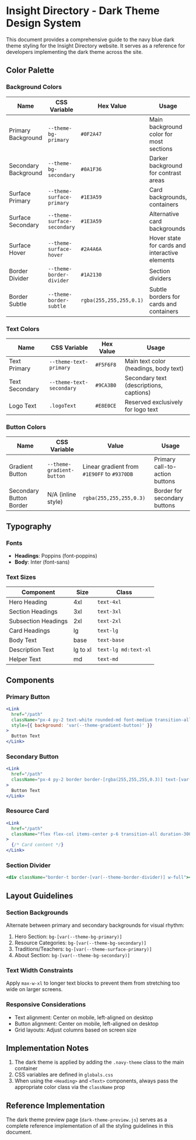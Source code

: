 # Insight Directory - Dark Theme Design System

This document provides a comprehensive guide to the navy blue dark theme styling for the Insight Directory website. It serves as a reference for developers implementing the dark theme across the site.

## Color Palette

### Background Colors

| Name | CSS Variable | Hex Value | Usage |
|------|-------------|-----------|-------|
| Primary Background | `--theme-bg-primary` | `#0F2A47` | Main background color for most sections |
| Secondary Background | `--theme-bg-secondary` | `#0A1F36` | Darker background for contrast areas |
| Surface Primary | `--theme-surface-primary` | `#1E3A59` | Card backgrounds, containers |
| Surface Secondary | `--theme-surface-secondary` | `#1E3A59` | Alternative card backgrounds |
| Surface Hover | `--theme-surface-hover` | `#2A4A6A` | Hover state for cards and interactive elements |
| Border Divider | `--theme-border-divider` | `#1A2130` | Section dividers |
| Border Subtle | `--theme-border-subtle` | `rgba(255,255,255,0.1)` | Subtle borders for cards and containers |

### Text Colors

| Name | CSS Variable | Hex Value | Usage |
|------|-------------|-----------|-------|
| Text Primary | `--theme-text-primary` | `#F5F6F8` | Main text color (headings, body text) |
| Text Secondary | `--theme-text-secondary` | `#9CA3B0` | Secondary text (descriptions, captions) |
| Logo Text | `.logoText` | `#E8E0CE` | Reserved exclusively for logo text |

### Button Colors

| Name | CSS Variable | Value | Usage |
|------|-------------|-------|-------|
| Gradient Button | `--theme-gradient-button` | Linear gradient from `#1E90FF` to `#9370DB` | Primary call-to-action buttons |
| Secondary Button Border | N/A (inline style) | `rgba(255,255,255,0.3)` | Border for secondary buttons |

## Typography

### Fonts

- **Headings**: Poppins (font-poppins)
- **Body**: Inter (font-sans)

### Text Sizes

| Component | Size | Class |
|-----------|------|-------|
| Hero Heading | 4xl | `text-4xl` |
| Section Headings | 3xl | `text-3xl` |
| Subsection Headings | 2xl | `text-2xl` |
| Card Headings | lg | `text-lg` |
| Body Text | base | `text-base` |
| Description Text | lg to xl | `text-lg md:text-xl` |
| Helper Text | md | `text-md` |

## Components

### Primary Button

```jsx
<Link 
  href="/path" 
  className="px-4 py-2 text-white rounded-md font-medium transition-all duration-200 ease-in-out hover:brightness-110"
  style={{ background: 'var(--theme-gradient-button)' }}
>
  Button Text
</Link>
```

### Secondary Button

```jsx
<Link 
  href="/path" 
  className="px-4 py-2 border border-[rgba(255,255,255,0.3)] text-[var(--theme-text-primary)] rounded-md hover:bg-[var(--theme-surface-hover)] bg-transparent"
>
  Button Text
</Link>
```

### Resource Card

```jsx
<Link 
  href="/path"
  className="flex flex-col items-center p-6 transition-all duration-300 bg-[var(--theme-surface-primary)] border border-[var(--theme-border-subtle)] rounded-lg hover:bg-[var(--theme-surface-hover)]"
>
  {/* Card content */}
</Link>
```

### Section Divider

```jsx
<div className="border-t border-[var(--theme-border-divider)] w-full"></div>
```

## Layout Guidelines

### Section Backgrounds

Alternate between primary and secondary backgrounds for visual rhythm:

1. Hero Section: `bg-[var(--theme-bg-primary)]`
2. Resource Categories: `bg-[var(--theme-bg-secondary)]`
3. Traditions/Teachers: `bg-[var(--theme-surface-primary)]`
4. About Section: `bg-[var(--theme-bg-secondary)]`

### Text Width Constraints

Apply `max-w-xl` to longer text blocks to prevent them from stretching too wide on larger screens.

### Responsive Considerations

- Text alignment: Center on mobile, left-aligned on desktop
- Button alignment: Center on mobile, left-aligned on desktop
- Grid layouts: Adjust columns based on screen size

## Implementation Notes

1. The dark theme is applied by adding the `.navy-theme` class to the main container
2. CSS variables are defined in `globals.css`
3. When using the `<Heading>` and `<Text>` components, always pass the appropriate color class via the `className` prop

## Reference Implementation

The dark theme preview page (`dark-theme-preview.js`) serves as a complete reference implementation of all the styling guidelines in this document.
